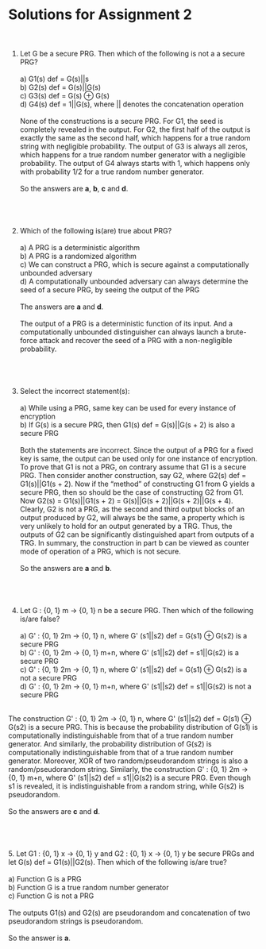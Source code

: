 # Solutions for Assignment 2<br><br>
1. Let G be a secure PRG. Then which of the following is not a a secure PRG?<br><br>
a) G1(s)
def
= G(s)||s<br>
b) G2(s)
def
= G(s)||G(s)<br>
c) G3(s)
def
= G(s) ⊕ G(s)<br>
d) G4(s)
def = 1||G(s), where || denotes the concatenation operation<br><br>
None of the constructions is a secure PRG. For G1, the seed is completely revealed in the output. For G2, the first half of the
output is exactly the same as the second half, which happens for a true random string with negligible probability. The output
of G3 is always all zeros, which happens for a true random number generator with a negligible probability. The output of G4
always starts with 1, which happens only with probability 1/2 for a true random number generator. <br><br>So the answers are **a**, **b**,
**c** and **d**.<br><br><br><br><br>
2. Which of the following is(are) true about PRG?<br><br>
a) A PRG is a deterministic algorithm<br>
b) A PRG is a randomized algorithm<br>
c) We can construct a PRG, which is secure against a computationally unbounded adversary<br>
d) A computationally unbounded adversary can always determine the seed of a secure PRG, by seeing the output of the
PRG<br><br>
The answers are **a** and **d**.<br><br> The output of a PRG is a deterministic function of its input. And a computationally unbounded
distinguisher can always launch a brute-force attack and recover the seed of a PRG with a non-negligible probability.<br><br><br><br><br>
3. Select the incorrect statement(s):<br><br>
a) While using a PRG, same key can be used for every instance of encryption<br>
b) If G(s) is a secure PRG, then G1(s)
def
= G(s)||G(s + 2) is also a secure PRG<br><br>
Both the statements are incorrect. Since the output of a PRG for a fixed key is same, the output can be used only for one
instance of encryption. To prove that G1 is not a PRG, on contrary assume that G1 is a secure PRG. Then consider another
construction, say G2, where G2(s)
def
= G1(s)||G1(s + 2). Now if the “method” of constructing G1 from G yields a secure
PRG, then so should be the case of constructing G2 from G1. Now G2(s) = G1(s)||G1(s + 2) = G(s)||G(s + 2)||G(s +
2)||G(s + 4). Clearly, G2 is not a PRG, as the second and third output blocks of an output produced by G2, will always
be the same, a property which is very unlikely to hold for an output generated by a TRG. Thus, the outputs of G2 can be
significantly distinguished apart from outputs of a TRG. In summary, the construction in part b can be viewed as counter
mode of operation of a PRG, which is not secure. <br><br>So the answers are **a** and **b**.<br><br><br><br><br>
4. Let G : {0, 1}
m → {0, 1}
n be a secure PRG. Then which of the following is/are false?<br><br>
a) G'
: {0, 1}
2m → {0, 1}
n, where G'
(s1||s2)
def
= G(s1) ⊕ G(s2) is a secure PRG<br>
b) G'
: {0, 1}
2m → {0, 1}
m+n, where G'
(s1||s2)
def
= s1||G(s2) is a secure PRG<br>
c) G'
: {0, 1}
2m → {0, 1}
n, where G'
(s1||s2)
def
= G(s1) ⊕ G(s2) is a not a secure PRG<br>
d) G'
: {0, 1}
2m → {0, 1}
m+n, where G'
(s1||s2)
def
= s1||G(s2) is not a secure PRG<br><br>

The construction G'
: {0, 1}
2m → {0, 1}
n, where G'
(s1||s2)
def
= G(s1) ⊕ G(s2) is a secure PRG. This is because the
probability distribution of G(s1) is computationally indistinguishable from that of a true random number generator. And
similarly, the probability distribution of G(s2) is computationally indistinguishable from that of a true random number
generator. Moreover, XOR of two random/pseudorandom strings is also a random/pseudorandom string. Similarly, the
construction G'
: {0, 1}
2m → {0, 1}
m+n, where G'
(s1||s2)
def
= s1||G(s2) is a secure PRG. Even though s1 is revealed, it is
indistinguishable from a random string, while G(s2) is pseudorandom. <br><br>So the answers are **c** and **d**.<br><br><br><br><br>
5. Let G1 : {0, 1}
x → {0, 1}
y
and G2 : {0, 1}
x → {0, 1}
y be secure PRGs and let G(s)
def
= G1(s)||G2(s). Then which of the
following is/are true?<br><br>
a) Function G is a PRG<br>
b) Function G is a true random number generator<br>
c) Function G is not a PRG<br><br>
The outputs G1(s) and G2(s) are pseudorandom and concatenation of two pseudorandom strings is pseudorandom. <br><br>So the
answer is **a**.
